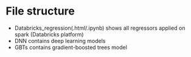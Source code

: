 # File structure
* Databricks_regression(.html/.ipynb) shows all regressors applied on spark (Databricks platform)  
* DNN contains deep learning models  
* GBTs contains gradient-boosted trees model 

